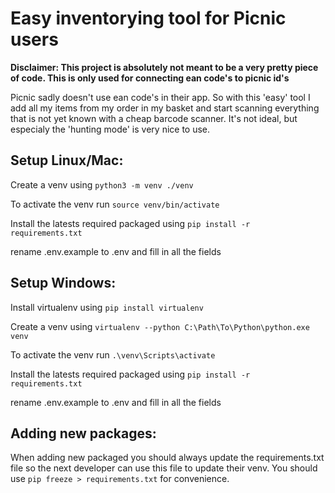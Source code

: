 # Easy inventorying tool for Picnic users

**Disclaimer: This project is absolutely not meant to be a very pretty piece of code. This is only used for connecting ean code's to picnic id's**

Picnic sadly doesn't use ean code's in their app. So with this 'easy' tool I add all my items from my order in my basket and start scanning everything that is not yet known with a cheap barcode scanner. It's not ideal, but especialy the 'hunting mode' is very nice to use.

## Setup Linux/Mac:
Create a venv using `python3 -m venv ./venv`

To activate the venv run `source venv/bin/activate`

Install the latests required packaged using `pip install -r requirements.txt`

rename .env.example to .env and fill in all the fields

## Setup Windows:
Install virtualenv using `pip install virtualenv`

Create a venv using `virtualenv --python C:\Path\To\Python\python.exe venv`

To activate the venv run `.\venv\Scripts\activate`

Install the latests required packaged using `pip install -r requirements.txt`

rename .env.example to .env and fill in all the fields

## Adding new packages:
When adding new packaged you should always update the requirements.txt file so the next developer can use this file to update their venv. You should use `pip freeze > requirements.txt` for convenience.
